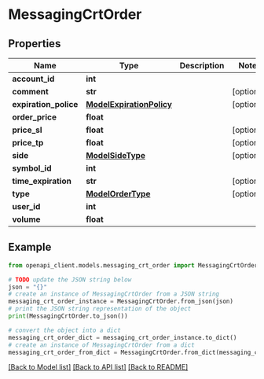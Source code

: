 # MessagingCrtOrder


## Properties

Name | Type | Description | Notes
------------ | ------------- | ------------- | -------------
**account_id** | **int** |  | 
**comment** | **str** |  | [optional] 
**expiration_police** | [**ModelExpirationPolicy**](ModelExpirationPolicy.md) |  | [optional] 
**order_price** | **float** |  | 
**price_sl** | **float** |  | [optional] 
**price_tp** | **float** |  | [optional] 
**side** | [**ModelSideType**](ModelSideType.md) |  | [optional] 
**symbol_id** | **int** |  | 
**time_expiration** | **str** |  | [optional] 
**type** | [**ModelOrderType**](ModelOrderType.md) |  | [optional] 
**user_id** | **int** |  | 
**volume** | **float** |  | 

## Example

```python
from openapi_client.models.messaging_crt_order import MessagingCrtOrder

# TODO update the JSON string below
json = "{}"
# create an instance of MessagingCrtOrder from a JSON string
messaging_crt_order_instance = MessagingCrtOrder.from_json(json)
# print the JSON string representation of the object
print(MessagingCrtOrder.to_json())

# convert the object into a dict
messaging_crt_order_dict = messaging_crt_order_instance.to_dict()
# create an instance of MessagingCrtOrder from a dict
messaging_crt_order_from_dict = MessagingCrtOrder.from_dict(messaging_crt_order_dict)
```
[[Back to Model list]](../README.md#documentation-for-models) [[Back to API list]](../README.md#documentation-for-api-endpoints) [[Back to README]](../README.md)


